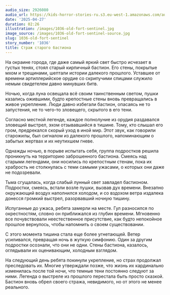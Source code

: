 ```yaml
---
audio_size: 2926080
audio_url: https://kids-horror-stories-ru.s3.eu-west-1.amazonaws.com/audio/1036-old-fort-sentinel.mp3
date: '2025-04-27'
duration: 02:26
illustration: /images/1036-old-fort-sentinel.jpg
image_source: /images/1036-old-fort-sentinel-source.jpg
slug: 1036-old-fort-sentinel
story_number: '1036'
title: Страж старого бастиона
---
```


На окраине города, где даже самый яркий свет быстро исчезает в густых тенях, стоял старый кирпичный бастион. Его стены, покрытые мхом и трещинами, шептали истории далекого прошлого. Уставшее от времени артиллерийское орудие со скрипучими спицами служило немым свидетелем давно минувших битв.

Ночью, когда луна освещала всё своим таинственным светом, пушки казались ожившими, будто крепостные стены вновь превращались в живое укрепление. Люди давно избегали бастион, опасаясь не то запустения, не то чего-то зловещего, скрытого в его тени.

Согласно местной легенде, каждое полнолуние из орудия раздавался зловещий выстрел, эхом отзывавшийся в тишине. Тому, кто слышал его гром, предрекался скорый уход в иной мир. Этот звук, как говорили старожилы, был сигналом из далекого прошлого, напоминающим о забытых жертвах и их неутихшем гневе.

Однажды ночью, в порыве испытать себя, группа подростков решила проникнуть на территорию заброшенного бастиона. Смеясь над старыми легендами, они носились по крепостным стенам, пока их храбрость не столкнулась с теми самыми ужасами, о которых они даже не подозревали.

Тьма сгущалась, когда слабый лунный свет завладел бастионом. Подростки, смеясь, встали возле пушки, вызвав дух времени. Внезапно окружающий воздух наполнился холодом, и со вздохом ветра издалека донесся громкий выстрел, разорвавший ночную тишину.

Испуганные до ужаса, ребята замерли на месте. Гул разносился по окрестностям, словно он приближался из глубин времени. Мгновенно все почувствовали неестественное присутствие, как будто непокойное прошлое вернулось, чтобы напомнить о своем существовании.

С этого момента тишина стала еще более угнетающей. Ветер усиливался, превращая ночь в жуткую симфонию. Один за другим подростки осознали, что они не одни. Стены бастиона, казалось, оглядывали их оценивающим, холодным взглядом.

На следующий день ребята покинули укрепление, но страх продолжал преследовать их. Многие утверждали позже, что жизнь их кардинально изменилась после той ночи, что темные тени постоянно следуют за ними. Легенда о выстреле из прошлого перестала быть просто сказкой. Бастион вновь обрел своего стража, невидимого, но от этого не менее реального.